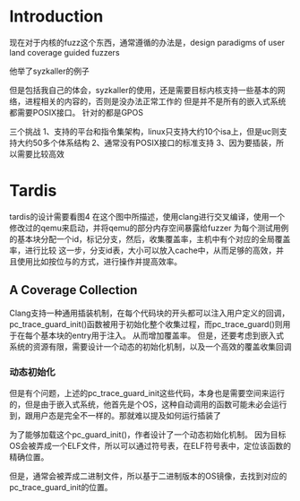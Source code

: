 # Introduction

现在对于内核的fuzz这个东西，通常遵循的办法是，design paradigms of user land coverage guided fuzzers

他举了syzkaller的例子

但是包括我自己的体会，syzkaller的使用，还是需要目标内核支持一些基本的网络，进程相关的内容的，否则是没办法正常工作的
但是并不是所有的嵌入式系统都需要POSIX接口。
针对的都是GPOS

三个挑战
1、支持的平台和指令集架构，linux只支持大约10个isa上，但是uc则支持大约50多个体系结构
2、通常没有POSIX接口的标准支持
3、因为要插装，所以需要比较高效

# Tardis
tardis的设计需要看图4
在这个图中所描述，使用clang进行交叉编译，使用一个修改过的qemu来启动，并将qemu的部分内存空间暴露给fuzzer
为每个测试用例的基本块分配一个id，标记分支，然后，收集覆盖率，主机中有个对应的全局覆盖率，进行比较
这一步，分支id表，大小可以放入cache中，从而足够的高效，并且使用比如按位与的方式，进行操作并提高效率。

## A Coverage Collection
Clang支持一种通用插装机制，在每个代码块的开头都可以注入用户定义的回调，pc_trace_guard_init()函数被用于初始化整个收集过程，而pc_trace_guard()则用于在每个基本块的entry用于注入。
从而增加覆盖率。
但是，还要考虑到嵌入式系统的资源有限，需要设计一个动态的初始化机制，以及一个高效的覆盖收集回调

### 动态初始化
但是有个问题，上述的pc_trace_guard_init这些代码，本身也是需要空间来运行的，但是由于嵌入式系统，他首先是个OS，这种自动调用的函数可能未必会运行到，跟用户态是完全不一样的。那就难以提及如何运行插装了

为了能够加载这个pc_guard_init()，作者设计了一个动态初始化机制。
因为目标OS会被弄成一个ELF文件，所以可以通过符号表，在ELF符号表中，定位该函数的精确位置。

但是，通常会被弄成二进制文件，所以基于二进制版本的OS镜像，去找到对应的pc_trace_guard_init的位置。
